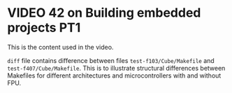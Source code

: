 # VIDEO 42 on Building embedded projects PT1

This is the content used in the video. 

`diff` file contains difference between files `test-f103/Cube/Makefile` and `test-f407/Cube/Makefile`. This is to illustrate structural differences between Makefiles for different architectures and microcontrollers with and without FPU.
